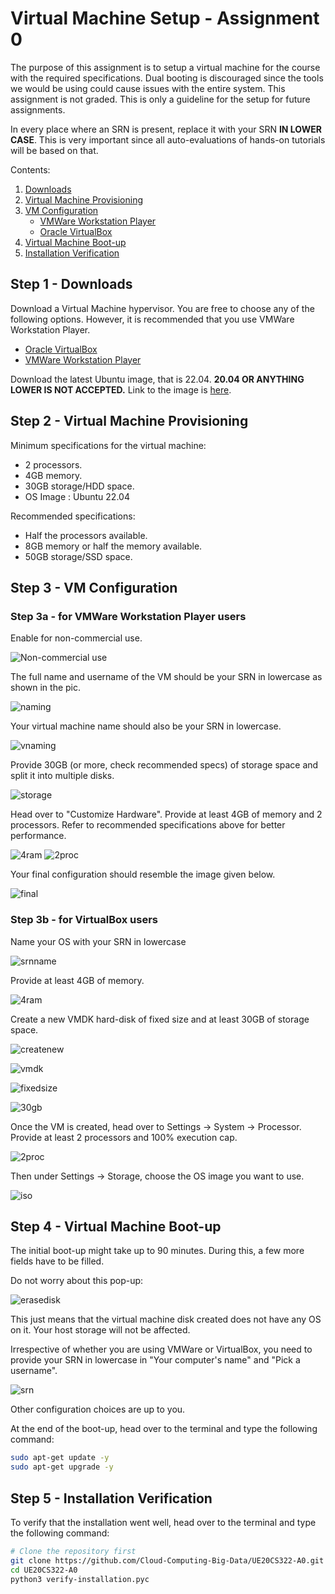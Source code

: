 # Virtual Machine Setup - Assignment 0

The purpose of this assignment is to setup a virtual machine for the course with the required specifications. Dual booting is discouraged since the tools we would be using could cause issues with the entire system. This assignment is not graded. This is only a guideline for the setup for future assignments.

In every place where an SRN is present, replace it with your SRN **IN LOWER CASE**. This is very important since all auto-evaluations of hands-on tutorials will be based on that.

Contents:

1. [Downloads](#step1)
2. [Virtual Machine Provisioning](#step2)
3. [VM Configuration](#step3)
   * [VMWare Workstation Player](#step3a)
   * [Oracle VirtualBox](#step3b)
4. [Virtual Machine Boot-up](#step4)
5. [Installation Verification](#step5)

## <a name="step1"></a> Step 1 - Downloads

Download a Virtual Machine hypervisor. You are free to choose any of the following options. However, it is recommended that you use VMWare Workstation Player.

- [Oracle VirtualBox](https://www.virtualbox.org/wiki/Downloads)
- [VMWare Workstation Player](https://www.vmware.com/products/workstation-player/workstation-player-evaluation.html)

Download the latest Ubuntu image, that is 22.04. **20.04 OR ANYTHING LOWER IS NOT ACCEPTED.** Link to the image is [here](https://ubuntu.com/download/desktop).

## <a name="step2"></a> Step 2 - Virtual Machine Provisioning

Minimum specifications for the virtual machine:

- 2 processors.
- 4GB memory.
- 30GB storage/HDD space.
- OS Image : Ubuntu 22.04

Recommended specifications:

- Half the processors available.
- 8GB memory or half the memory available.
- 50GB storage/SSD space.

## <a name="step3"></a> Step 3 - VM Configuration

### <a name="step3a"></a> Step 3a - for VMWare Workstation Player users

Enable for non-commercial use.

![Non-commercial use](https://cdn.discordapp.com/attachments/1001143746664091698/1003979018107879475/unknown.png)

The full name and username of the VM should be your SRN in lowercase as shown in the pic.

![naming](https://cdn.discordapp.com/attachments/1001143746664091698/1001143979875782718/unknown.png)

Your virtual machine name should also be your SRN in lowercase.

![vnaming](https://cdn.discordapp.com/attachments/1001143746664091698/1004050627418149004/unknown.png)

Provide 30GB (or more, check recommended specs) of storage space and split it into multiple disks.

![storage](https://cdn.discordapp.com/attachments/1001143746664091698/1004042045788270772/unknown.png)

Head over to "Customize Hardware". Provide at least 4GB of memory and 2 processors. Refer to recommended specifications above for better performance.

![4ram](https://cdn.discordapp.com/attachments/1001143746664091698/1004042925329612910/unknown.png)
![2proc](https://media.discordapp.net/attachments/1001143746664091698/1004043084675436664/unknown.png)

Your final configuration should resemble the image given below.

![final](https://cdn.discordapp.com/attachments/1001143746664091698/1004077410150535278/unknown.png)

### <a name="step3b"></a> Step 3b - for VirtualBox users

Name your OS with your SRN in lowercase

![srnname](https://cdn.discordapp.com/attachments/1001143746664091698/1003658070964048052/unknown.png)

Provide at least 4GB of memory.

![4ram](https://cdn.discordapp.com/attachments/1001143746664091698/1003658148776783932/unknown.png)

Create a new VMDK hard-disk of fixed size and at least 30GB of storage space.

![createnew](https://cdn.discordapp.com/attachments/1001143746664091698/1003658274354245682/unknown.png)

![vmdk](https://cdn.discordapp.com/attachments/1001143746664091698/1003658396291051520/unknown.png)

![fixedsize](https://cdn.discordapp.com/attachments/1001143746664091698/1003658481624158278/unknown.png)

![30gb](https://cdn.discordapp.com/attachments/1001143746664091698/1003658536817016952/unknown.png)

Once the VM is created, head over to Settings -> System -> Processor. Provide at least 2 processors and 100% execution cap.

![2proc](https://cdn.discordapp.com/attachments/1001143746664091698/1003660323015905352/unknown.png)

Then under Settings -> Storage, choose the OS image you want to use.

![iso](https://cdn.discordapp.com/attachments/1001143746664091698/1003661073175543871/unknown.png)

## <a name="step4"></a> Step 4 - Virtual Machine Boot-up

The initial boot-up might take up to 90 minutes. During this, a few more fields have to be filled.

Do not worry about this pop-up:

![erasedisk](https://cdn.discordapp.com/attachments/1001143746664091698/1004047835995582504/unknown.png)

This just means that the virtual machine disk created does not have any OS on it. Your host storage will not be affected.

Irrespective of whether you are using VMWare or VirtualBox, you need to provide your SRN in lowercase in "Your computer's name" and "Pick a username".

![srn](https://cdn.discordapp.com/attachments/1001143746664091698/1003663857933373460/unknown.png)

Other configuration choices are up to you.

At the end of the boot-up, head over to the terminal and type the following command:

```sh
sudo apt-get update -y
sudo apt-get upgrade -y
```

## <a name="step5"></a> Step 5 - Installation Verification

To verify that the installation went well, head over to the terminal and type the following command:

```sh
# Clone the repository first
git clone https://github.com/Cloud-Computing-Big-Data/UE20CS322-A0.git
cd UE20CS322-A0
python3 verify-installation.pyc
```
